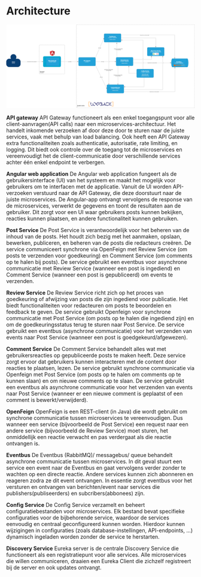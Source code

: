 # Architecture


![Architecture Diagram](architecture%20diagram%20java.png)

**API gateway**
API Gateway functioneert als een enkel toegangspunt voor alle client-aanvragen(API calls) naar een microservices-architectuur. Het handelt inkomende verzoeken af door deze door te sturen naar de juiste services, vaak met behulp van load balancing. Ook heeft een API Gateway extra functionaliteiten zoals authenticatie, autorisatie, rate limiting, en logging. Dit biedt ook controle over de toegang tot de microservices en vereenvoudigt het de client-communicatie door verschillende services achter één enkel endpoint te verbergen.

**Angular web application**
De Angular web application fungeert als de gebruikersinterface (UI) van het systeem en maakt het mogelijk voor gebruikers om te interfacen met de applicatie. Vanuit de UI worden API-verzoeken verstuurd naar de API Gateway, die deze doorstuurt naar de juiste microservices. De Angular-app ontvangt vervolgens de response van de microservices, verwerkt de gegevens en toont de resultaten aan de gebruiker. Dit zorgt voor een UI waar gebruikers posts kunnen bekijken, reacties kunnen plaatsen, en andere functionaliteit kunnen gebruiken.

**Post Service**
De Post Service is verantwoordelijk voor het beheren van de inhoud van de posts. Het houdt zich bezig met het aanmaken, opslaan, bewerken, publiceren, en beheren van de posts die redacteurs creëren. De service communiceert synchrone via OpenFeign met Review Service (om posts te verzenden voor goedkeuring) en Comment Service (om comments op te halen bij posts). De service gebruikt een eventbus voor asynchrone communicatie met Review Service (wanneer een post is ingediend) en Comment Service (wanneer een post is gepubliceerd) om events te verzenden.

**Review Service**
De Review Service richt zich op het proces van goedkeuring of afwijzing van posts die zijn ingediend voor publicatie. Het biedt functionaliteiten voor redacteuren om posts te beoordelen en feedback te geven. De service gebruikt Openfeign voor synchrone communicatie met Post Service (om posts op te halen die ingediend zijn) en om de goedkeuringsstatus terug te sturen naar Post Service. De service gebruikt een eventbus (asynchrone communicatie) voor het verzenden van events naar Post Service (wanneer een post is goedgekeurd/afgewezen).

**Comment Service**
De Comment Service behandelt alles wat met gebruikersreacties op gepubliceerde posts te maken heeft. Deze service zorgt ervoor dat gebruikers kunnen interacteren met de content door reacties te plaatsen, lezen.  De service gebruikt synchrone communicatie via Openfeign met Post Service (om posts op te halen om comments op te kunnen slaan) en om nieuwe comments op te slaan. De service gebruikt een eventbus als asynchrone communicatie voor het verzenden van events naar Post Service (wanneer er een nieuwe comment is geplaatst of een comment is bewerkt/verwijderd).

**OpenFeign**
OpenFeign is een REST-client (in Java) die wordt gebruikt om synchrone communicatie tussen microservices te vereenvoudigen. Dus wanneer een service (bijvoorbeeld de Post Service) een request naar een andere service (bijvoorbeeld de Review Service) moet sturen, het onmiddellijk een reactie verwacht en pas verdergaat als die reactie ontvangen is.

**Eventbus**
De Eventbus (RabbitMQ)/ messagebus/ queue behandelt asynchrone communicatie tussen microservices. In dit geval stuurt een service een event naar de Eventbus en gaat vervolgens verder zonder te wachten op een directe reactie. Andere services kunnen zich abonneren en reageren zodra ze dit event ontvangen. In essentie zorgt eventbus voor het versturen en ontvangen van berichten/event naar services die publishers(publiseerders) en subcribers(abbonees) zijn.
 
**Config Service**
De Config Service verzamelt en beheert configuratiebestanden voor microservices. Elk bestand bevat specifieke configuraties voor de bijbehorende service, waardoor de services eenvoudig en centraal geconfigureerd kunnen worden. Hierdoor kunnen wijzigingen in configuraties (zoals database-instellingen, API-endpoints, ...) dynamisch ingeladen worden zonder de service te herstarten.

**Discovery Service**
Eureka server is de centrale Discovery Service die functioneert als een registratiepunt voor alle services. Alle microservices die willen communiceren, draaien een Eureka Client die zichzelf registreert bij de server en ook updates ontvangt.
